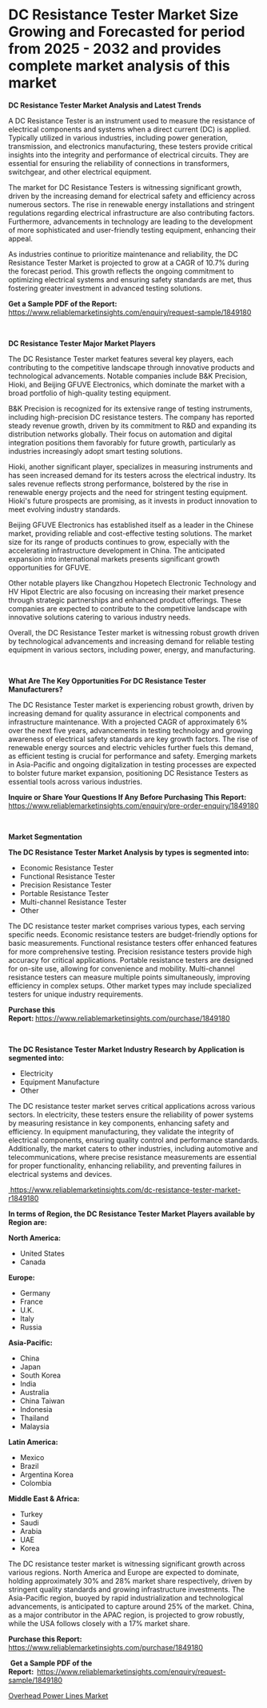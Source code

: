 <p><h1>DC Resistance Tester Market Size Growing and Forecasted for period from 2025 - 2032 and provides complete market analysis of this market</h1></p><p><strong>DC Resistance Tester Market Analysis and Latest Trends</strong></p>
<p><p>A DC Resistance Tester is an instrument used to measure the resistance of electrical components and systems when a direct current (DC) is applied. Typically utilized in various industries, including power generation, transmission, and electronics manufacturing, these testers provide critical insights into the integrity and performance of electrical circuits. They are essential for ensuring the reliability of connections in transformers, switchgear, and other electrical equipment.</p><p>The market for DC Resistance Testers is witnessing significant growth, driven by the increasing demand for electrical safety and efficiency across numerous sectors. The rise in renewable energy installations and stringent regulations regarding electrical infrastructure are also contributing factors. Furthermore, advancements in technology are leading to the development of more sophisticated and user-friendly testing equipment, enhancing their appeal. </p><p>As industries continue to prioritize maintenance and reliability, the DC Resistance Tester Market is projected to grow at a CAGR of 10.7% during the forecast period. This growth reflects the ongoing commitment to optimizing electrical systems and ensuring safety standards are met, thus fostering greater investment in advanced testing solutions.</p></p>
<p><strong>Get a Sample PDF of the Report:&nbsp;</strong> <a href="https://www.reliablemarketinsights.com/enquiry/request-sample/1849180?utm_campaign=3044&utm_medium=2&utm_source=Github&utm_content=ia&utm_term=07042025&utm_id=dc-resistance-tester">https://www.reliablemarketinsights.com/enquiry/request-sample/1849180</a></p>
<p>&nbsp;</p>
<p><strong>DC Resistance Tester Major Market Players</strong></p>
<p><p>The DC Resistance Tester market features several key players, each contributing to the competitive landscape through innovative products and technological advancements. Notable companies include B&K Precision, Hioki, and Beijing GFUVE Electronics, which dominate the market with a broad portfolio of high-quality testing equipment.</p><p>B&K Precision is recognized for its extensive range of testing instruments, including high-precision DC resistance testers. The company has reported steady revenue growth, driven by its commitment to R&D and expanding its distribution networks globally. Their focus on automation and digital integration positions them favorably for future growth, particularly as industries increasingly adopt smart testing solutions.</p><p>Hioki, another significant player, specializes in measuring instruments and has seen increased demand for its testers across the electrical industry. Its sales revenue reflects strong performance, bolstered by the rise in renewable energy projects and the need for stringent testing equipment. Hioki's future prospects are promising, as it invests in product innovation to meet evolving industry standards.</p><p>Beijing GFUVE Electronics has established itself as a leader in the Chinese market, providing reliable and cost-effective testing solutions. The market size for its range of products continues to grow, especially with the accelerating infrastructure development in China. The anticipated expansion into international markets presents significant growth opportunities for GFUVE.</p><p>Other notable players like Changzhou Hopetech Electronic Technology and HV Hipot Electric are also focusing on increasing their market presence through strategic partnerships and enhanced product offerings. These companies are expected to contribute to the competitive landscape with innovative solutions catering to various industry needs.</p><p>Overall, the DC Resistance Tester market is witnessing robust growth driven by technological advancements and increasing demand for reliable testing equipment in various sectors, including power, energy, and manufacturing.</p></p>
<p>&nbsp;</p>
<p><strong>What Are The Key Opportunities For DC Resistance Tester Manufacturers?</strong></p>
<p><p>The DC Resistance Tester market is experiencing robust growth, driven by increasing demand for quality assurance in electrical components and infrastructure maintenance. With a projected CAGR of approximately 6% over the next five years, advancements in testing technology and growing awareness of electrical safety standards are key growth factors. The rise of renewable energy sources and electric vehicles further fuels this demand, as efficient testing is crucial for performance and safety. Emerging markets in Asia-Pacific and ongoing digitalization in testing processes are expected to bolster future market expansion, positioning DC Resistance Testers as essential tools across various industries.</p></p>
<p><strong>Inquire or Share Your Questions If Any Before Purchasing This Report:</strong> <a href="https://www.reliablemarketinsights.com/enquiry/pre-order-enquiry/1849180?utm_campaign=3044&utm_medium=2&utm_source=Github&utm_content=ia&utm_term=07042025&utm_id=dc-resistance-tester">https://www.reliablemarketinsights.com/enquiry/pre-order-enquiry/1849180</a></p>
<p>&nbsp;</p>
<p><strong>Market Segmentation</strong></p>
<p><strong>The DC Resistance Tester Market Analysis by types is segmented into:</strong></p>
<p><ul><li>Economic Resistance Tester</li><li>Functional Resistance Tester</li><li>Precision Resistance Tester</li><li>Portable Resistance Tester</li><li>Multi-channel Resistance Tester</li><li>Other</li></ul></p>
<p><p>The DC resistance tester market comprises various types, each serving specific needs. Economic resistance testers are budget-friendly options for basic measurements. Functional resistance testers offer enhanced features for more comprehensive testing. Precision resistance testers provide high accuracy for critical applications. Portable resistance testers are designed for on-site use, allowing for convenience and mobility. Multi-channel resistance testers can measure multiple points simultaneously, improving efficiency in complex setups. Other market types may include specialized testers for unique industry requirements.</p></p>
<p><strong>Purchase this Report:&nbsp;</strong><a href="https://www.reliablemarketinsights.com/purchase/1849180?utm_campaign=3044&utm_medium=2&utm_source=Github&utm_content=ia&utm_term=07042025&utm_id=dc-resistance-tester">https://www.reliablemarketinsights.com/purchase/1849180</a></p>
<p>&nbsp;</p>
<p><strong>The DC Resistance Tester Market Industry Research by Application is segmented into:</strong></p>
<p><ul><li>Electricity</li><li>Equipment Manufacture</li><li>Other</li></ul></p>
<p><p>The DC resistance tester market serves critical applications across various sectors. In electricity, these testers ensure the reliability of power systems by measuring resistance in key components, enhancing safety and efficiency. In equipment manufacturing, they validate the integrity of electrical components, ensuring quality control and performance standards. Additionally, the market caters to other industries, including automotive and telecommunications, where precise resistance measurements are essential for proper functionality, enhancing reliability, and preventing failures in electrical systems and devices.</p></p>
<p><a href="https://www.reliablemarketinsights.com/dc-resistance-tester-market-r1849180?utm_campaign=3044&utm_medium=2&utm_source=Github&utm_content=ia&utm_term=07042025&utm_id=dc-resistance-tester">&nbsp;https://www.reliablemarketinsights.com/dc-resistance-tester-market-r1849180</a></p>
<p><strong>In terms of Region, the DC Resistance Tester Market Players available by Region are:</strong></p>
<p>
    <p> <strong> North America: </strong>
        <ul>
            <li>United States</li>
            <li>Canada</li>
        </ul>
        </p> 
    <p> <strong> Europe: </strong>
        <ul>
            <li>Germany</li>
            <li>France</li>
            <li>U.K.</li>
            <li>Italy</li>
            <li>Russia</li>
        </ul>
        </p> 
    <p> <strong> Asia-Pacific: </strong>
        <ul>
            <li>China</li>
            <li>Japan</li>
            <li>South Korea</li>
            <li>India</li>
            <li>Australia</li>
            <li>China Taiwan</li>
            <li>Indonesia</li>
            <li>Thailand</li>
            <li>Malaysia</li>
        </ul>
        </p> 
    <p> <strong> Latin America: </strong>
        <ul>
            <li>Mexico</li>
            <li>Brazil</li>
            <li>Argentina Korea</li>
            <li>Colombia</li>
        </ul>
        </p> 
    <p> <strong> Middle East & Africa: </strong>
        <ul>
            <li>Turkey</li>
            <li>Saudi</li>
            <li>Arabia</li>
            <li>UAE</li>
            <li>Korea</li>
        </ul>
    </p>
    </p>
<p><p>The DC resistance tester market is witnessing significant growth across various regions. North America and Europe are expected to dominate, holding approximately 30% and 28% market share respectively, driven by stringent quality standards and growing infrastructure investments. The Asia-Pacific region, buoyed by rapid industrialization and technological advancements, is anticipated to capture around 25% of the market. China, as a major contributor in the APAC region, is projected to grow robustly, while the USA follows closely with a 17% market share.</p></p>
<p><strong>Purchase this Report: </strong><a href="https://www.reliablemarketinsights.com/purchase/1849180?utm_campaign=3044&utm_medium=2&utm_source=Github&utm_content=ia&utm_term=07042025&utm_id=dc-resistance-tester">https://www.reliablemarketinsights.com/purchase/1849180</a></p>
<p>&nbsp;<strong>Get a Sample PDF of the Report:&nbsp;&nbsp;</strong><a href="https://www.reliablemarketinsights.com/enquiry/request-sample/1849180?utm_campaign=3044&utm_medium=2&utm_source=Github&utm_content=ia&utm_term=07042025&utm_id=dc-resistance-tester">https://www.reliablemarketinsights.com/enquiry/request-sample/1849180</a></p>
<p><strong></strong></p>
<p><p><a href="https://github.com/elodielamto06/Market-Research-Report-List-1/blob/main/overhead-power-lines-market.md?utm_campaign=3044&utm_medium=2&utm_source=Github&utm_content=ia&utm_term=07042025&utm_id=dc-resistance-tester">Overhead Power Lines Market</a></p></p>